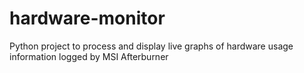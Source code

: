 # hardware-monitor
Python project to process and display live graphs of hardware usage information logged by MSI Afterburner
